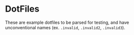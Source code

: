 #  DotFiles
These are example dotfiles to be parsed for testing, and have unconventional names (ex. `.invalid`, `.invalid2`, `.invalid3`).

